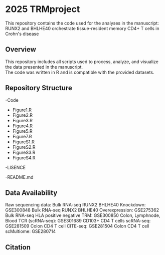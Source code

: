 # 2025 TRMproject

This repository contains the code used for the analyses in the manuscript:
RUNX2 and BHLHE40 orchestrate tissue-resident memory CD4+ T cells in Crohn's disease

## Overview
This repository includes all scripts used to process, analyze, and visualize the data presented in the manuscript.  
The code was written in R and is compatible with the provided datasets.

## Repository Structure
-Code
  - Figure1.R
  - Figure2.R
  - Figure3.R
  - Figure4.R
  - Figure5.R
  - Figure7.R
  - FigureS1.R
  - FigureS2.R
  - FigureS3.R
  - FigureS4.R
    
-LISENCE

-README.md

## Data Availability
Raw sequencing data: 
Bulk RNA-seq RUNX2 BHLHE40 Knockdown: GSE300848
Bulk RNA-seq RUNX2 BHLHE40 Overexpression: GSE275362
Bulk RNA-seq HLA positive negative TRM: GSE300850
Colon, Lymphnode, Blood TCR (scRNA-seq): GSE301689
CD103+ CD4 T cells scRNA-seq: GSE281509
Colon CD4 T cell CITE-seq: GSE281504
Colon CD4 T cell scMultiome: GSE280714

## Citation

